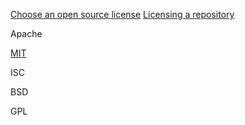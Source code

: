 [Choose an open source license](https://choosealicense.com/)
[Licensing a repository](https://help.github.com/articles/licensing-a-repository/)

Apache

[MIT](https://choosealicense.com/licenses/mit/)

ISC

BSD

GPL
